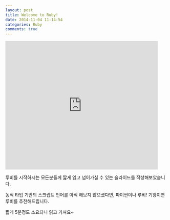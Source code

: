 ```yaml
---
layout: post
title: Welcome to Ruby!
date: 2014-11-04 11:14:54
categories: Ruby
comments: true
---
```



<iframe width="476" height="400" src="http://www.slideshare.net/slideshow/embed_code/41104621" frameborder="0" marginwidth="0" marginheight="0" scrolling="no"></iframe>


루비를 시작하시는 모든분들께 짧게 읽고 넘어가실 수 있는 슬라이드를 작성해보았습니다.

동적 타입 기반의 스크립트 언어를 아직 해보지 않으셨다면, 파이썬이나 루비! 기왕이면 루비를 추천해드립니다.

짧게 5분정도 소요되니 읽고 가셔요~
